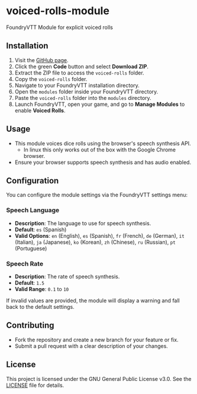# voiced-rolls-module
FoundryVTT Module for explicit voiced rolls

## Installation
1. Visit the [GitHub page](https://github.com/luisjodiez/voiced-rolls).
2. Click the green **Code** button and select **Download ZIP**.
3. Extract the ZIP file to access the `voiced-rolls` folder.
4. Copy the `voiced-rolls` folder.
5. Navigate to your FoundryVTT installation directory.
6. Open the `modules` folder inside your FoundryVTT directory.
7. Paste the `voiced-rolls` folder into the `modules` directory.
8. Launch FoundryVTT, open your game, and go to **Manage Modules** to enable **Voiced Rolls**.

## Usage
- This module voices dice rolls using the browser's speech synthesis API.
  - In linux this only works out of the box with the Google Chrome browser.
- Ensure your browser supports speech synthesis and has audio enabled.

## Configuration
You can configure the module settings via the FoundryVTT settings menu:

### Speech Language
- **Description**: The language to use for speech synthesis.
- **Default**: `es` (Spanish)
- **Valid Options**: `en` (English), `es` (Spanish), `fr` (French), `de` (German), `it` (Italian), `ja` (Japanese), `ko` (Korean), `zh` (Chinese), `ru` (Russian), `pt` (Portuguese)

### Speech Rate
- **Description**: The rate of speech synthesis.
- **Default**: `1.5`
- **Valid Range**: `0.1` to `10`

If invalid values are provided, the module will display a warning and fall back to the default settings.

## Contributing
- Fork the repository and create a new branch for your feature or fix.
- Submit a pull request with a clear description of your changes.

## License
This project is licensed under the GNU General Public License v3.0. See the [LICENSE](https://github.com/luisjodiez/voiced-rolls/blob/master/LICENSE) file for details.

